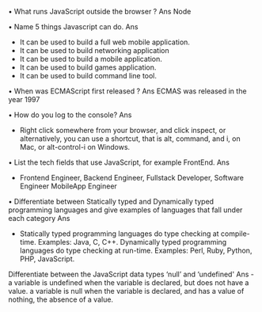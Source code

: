 • What runs JavaScript outside the browser ?
Ans Node

• Name 5 things Javascript can do.
Ans 
-   It can be used to build a full web mobile application.
-   It can be used to build networking application
-   It can be used to build a mobile application.
-   It can be used to build games application.
-   It can be used to build command line tool.

• When was ECMAScript first released ?
Ans ECMAS was released in the year 1997

• How do you log to the console?
Ans 
-   Right click somewhere from your browser, and click inspect, or alternatively, you can use a shortcut, that is alt, command, and i, on Mac, or alt-control-i on Windows.

• List the tech fields that use JavaScript, for example FrontEnd.
Ans
-   Frontend Engineer, Backend Engineer, Fullstack Developer, Software Engineer MobileApp Engineer

• Differentiate between Statically typed and Dynamically typed programming languages and give examples of languages that fall under each category
Ans
-   Statically typed programming languages do type checking at compile-time. Examples: Java, C, C++. Dynamically typed programming languages do type checking at run-time. Examples: Perl, Ruby, Python, PHP, JavaScript.

Differentiate between the JavaScript data types ‘null’ and ‘undefined'
Ans -    a variable is undefined when the variable is declared, but does not have a value. a variable is null when the variable is declared, and has a value of nothing, the absence of a value.
